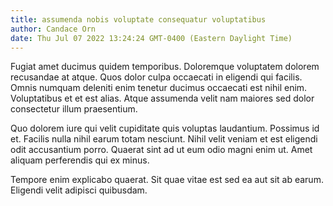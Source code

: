 ```yaml
---
title: assumenda nobis voluptate consequatur voluptatibus
author: Candace Orn
date: Thu Jul 07 2022 13:24:24 GMT-0400 (Eastern Daylight Time)
---
```

Fugiat amet ducimus quidem temporibus. Doloremque voluptatem dolorem recusandae at atque. Quos dolor culpa occaecati in eligendi qui facilis. Omnis numquam deleniti enim tenetur ducimus occaecati est nihil enim. Voluptatibus et et est alias. Atque assumenda velit nam maiores sed dolor consectetur illum praesentium.

 Quo dolorem iure qui velit cupiditate quis voluptas laudantium. Possimus id et. Facilis nulla nihil earum totam nesciunt. Nihil velit veniam et est eligendi odit accusantium porro. Quaerat sint ad ut eum odio magni enim ut. Amet aliquam perferendis qui ex minus.

 Tempore enim explicabo quaerat. Sit quae vitae est sed ea aut sit ab earum. Eligendi velit adipisci quibusdam.